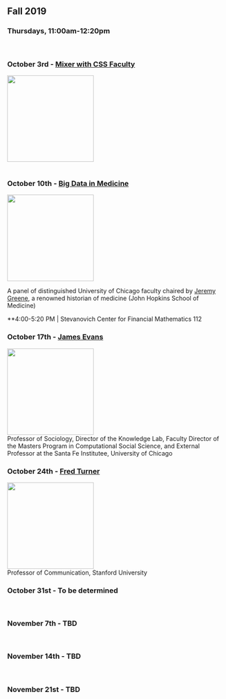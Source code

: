 
## Fall 2019

### Thursdays, 11:00am-12:20pm
<br>

### October 3rd - [Mixer with CSS Faculty](https://github.com/uchicago-computation-workshop/fall2019mixer)

<div><img src="https://avatars3.githubusercontent.com/u/32048906?s=200&v=4" width="200" height="200"></div>

<br>

### October 10th  - [Big Data in Medicine](https://github.com/uchicago-computation-workshop/Fall2019/tree/master/10-10_Big%20Data%20In%20Medicine)

<div><img src="https://www.hopkinshistoryofmedicine.org/sites/default/files/userfiles/14/20140521-10663-2.jpeg" height="200"></div>

A panel of distinguished University of Chicago faculty chaired by [Jeremy Greene](https://www.hopkinshistoryofmedicine.org/content/jeremy-greene), a renowned historian of medicine (John Hopkins School of Medicine)

**4:00-5:20 PM | Stevanovich Center for Financial Mathematics 112
<br>

### October 17th  - [James Evans](https://github.com/uchicago-computation-workshop/Fall2019/tree/master/10-17_Evans)
<div><img src="https://sociology.uchicago.edu/sites/sociology.uchicago.edu/files/styles/columnwidth-wider/public/uploads/images/1%20%284%29.jpg?itok=b1wuZWzi" height="200"></div>
Professor of Sociology, Director of the Knowledge Lab, Faculty Director of the Masters Program in Computational Social Science, and External Professor at the Santa Fe Institutee, University of Chicago
<br>

### October 24th  - [Fred Turner](https://fredturner.stanford.edu/)
<div><img src="http://fredturner.stanford.edu/wp-content/uploads/Fred-Turner-200-DPI-3-by-3.jpg" height="200"></div>
Professor of Communication, Stanford University
<br>


### October 31st  - To be determined
<br>

### November 7th  - TBD
<br>

### November 14th  - TBD
<br>

### November 21st  - TBD
<br>
